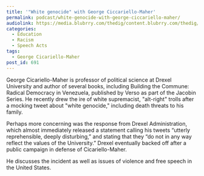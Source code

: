 ```yaml
---
title: '"White genocide" with George Ciccariello-Maher'
permalink: podcast/white-genocide-with-george-ciccariello-maher/
audiolink: https://media.blubrry.com/thedig/content.blubrry.com/thedig/The_Dig_-_EP10-_DRAFT2.mp3
categories:
  - Education
  - Racism
  - Speech Acts
tags:
  - George Cicariello-Maher
post_id: 691
---
```


George Cicariello-Maher is professor of political science at Drexel University and author of several books, including Building the Commune: Radical Democracy in Venezuela, published by Verso as part of the Jacobin Series. He recently drew the ire of white supremacist, "alt-right" trolls after a mocking tweet about "white genocide," including death threats to his family.

Perhaps more concerning was the response from Drexel Administration, which almost immediately released a statement calling his tweets “utterly reprehensible, deeply disturbing,” and stating that they “do not in any way reflect the values of the University.” Drexel eventually backed off after a public campaign in defense of Cicariello-Maher.

He discusses the incident as well as issues of violence and free speech in the United States.
